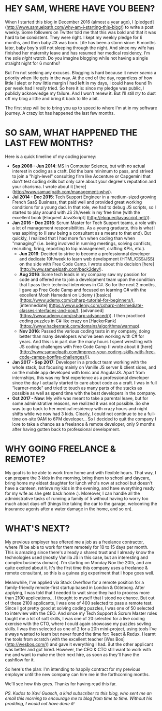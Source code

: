 # HEY SAM, WHERE HAVE YOU BEEN?

When I started this blog in December 2016 (almost a year ago), I [pledged] (http://www.samuelpath.com/why-am-i-starting-this-blog/) to write a post weekly. Some followers on Twitter told me that this was bold and that it was hard to be consistent. They were right. I kept my weekly pledge for 6 months, and then baby #3 was born. Life has been a storm since. 6 months later, baby boy's still not sleeping through the night. And since my wife has finished her maternity leave and has resumed her medical residency, I'm the sole *night watch*. Do you imagine blogging while not having a single straight night for 6 months?

But I'm not seeking any excuses. Blogging is hard because it never *seems* a priority when life gets in the way. At the end of the day, regardless of how little I slept or how little margin I had left in my days, I could have found 1h per week had I *really* tried. So here it is: since my pledge was public, I publicly acknowledge my failure. And I won't renew it. But I'll still *try* to dust off my blog a little and bring it back to life a bit.

The first step will be to bring you up to speed to where I'm at in my software journey. A crazy lot has happened the last few months.

<!--more-->

# SO SAM, WHAT HAPPENED THE LAST FEW MONTHS?

Here is a quick timeline of my coding journey:

* **Sep 2008 - Jun 2014**: MS in Computer Science, but with no actual interest in coding as a craft. Did the bare minimum to pass, and strived to join a "high-level" consulting firm like Accenture or Capgemini that don't test coding skills but only care about your degree's reputation and your charisma. I wrote about it [here] (http://www.samuelpath.com/management-why/).
* **Jul 2014 - Dec 2015**: Tech Support Engineer in a medium-sized growing French SaaS Business, that paid well and provided great working conditions for a young dad. In that role, we had to debug JS scripts, so I started to play around with JS 2h/week in my free time (with the excellent book [Eloquent JavaScript] (http://eloquentjavascript.net/)).
* **Jan 2016 - Dec 2016**: Scrum Master for Tech Support teams, a role with a lot of management responsibilities. As a young graduate, this is what I was aspiring to (I saw being a consultant as a means to that end). But quickly, I realized that I had more fun when coding than when "managing" (i.e. being involved in running meetings, solving conflicts, recruiting, firing, reporting to top management, crafting KPIs, etc.).
  * **Jun 2016**: Decided to strive to become a professionnal developer and dedicate 10h/week to learn web development (HTML/CSS/JSS) on the side with Free Code Camp. I wrote about this decision [here] (http://www.samuelpath.com/back2dev/).
  * **Aug 2016**: Some tech leads in my company saw my passion for code and offered me to join a development team upon the condition that I pass their technical interviews in C#. So for the next 2 months, I gave up Free Code Camp and focused on learning C# with the excellent Mosh Hamedani on Udemy ([basics] (https://www.udemy.com/csharp-tutorial-for-beginners/), [intermediate] (https://www.udemy.com/csharp-intermediate-classes-interfaces-and-oop/), [advanced] (https://www.udemy.com/csharp-advanced/)). I then practiced coding puzzles in C# like crazy on [HackerRank] (https://www.hackerrank.com/domains/algorithms/warmup).
  * **Nov 2016**: Passed the various coding tests in my company, doing better than many developers who've been working with C# for years. And this is in part due the many hours I spent wrestling with JS coding challenges with Free Code Camp (I wrote about it [here] (http://www.samuelpath.com/improve-your-coding-skills-with-free-code-camps-bonfire-challenges/)).
* **Jan 2017 - Sep 2017**: Developer in a product team working with the whole stack, but focusing mainly on Vanille JS server & client sides, and on the mobile app developed with Ionic and AngularJS. Apart from internships, this was my first experience as a professional developer since the day I actually started to care about code as a craft. I was in full "learner-mode" and tried to touch as many parts of the stacks as possible as well as spend time with the best developers in the company.
* **Oct 2017 - Now**: My wife was meant to take a parental leave, but for some administrative reasons, we realized it was not possible. So she was to go back to her medical residency with crazy hours and night shifts while we now had 3 kids. Clearly, I could not continue to be a full-time on-site 9AM to 6PM developer... So I decided to quit the company I love to take a chance as a freelance & remote developer, only 9 months after having gotten back to professional development.

# WHY GOING FREELANCE & REMOTE?

My goal is to be able to work from home and with flexible hours. That way, I can prepare the 3 kids in the morning, bring them to school and daycare, bring home my eldest daughter for lunch who's now at school but doesn't have a canteen, retrieve my kids in the evening, and have everything ready for my wife as she gets back home :). Moreover, I can handle all the administrative tasks of running a family of 5 without having to worry too much about days off (things like taking the car to the garage, welcoming the insurance agents after a water damage in the home, and so on).

# WHAT'S NEXT?

My previous employer has offered me a job as a freelance contractor, where I'll be able to work for them remotely for 10 to 15 days per month. This is amazing since there's already a shared trust and I already know the technologies used (mostly Vanilla JS in this case, but an interesting and complex business domain). I'm starting on Monday Nov the 20th, and am quite excited about it. It's the first time this company uses a freelance & remote consultant, so this is a guinea pig experiment that I hope goes well.

Meanwhile, I've applied via Stack Overflow for a remote position for a family-friendly remote-first startup based in London & Göteborg. After applying, I was told that I needed to wait since they had to process more than 2100 applications... I thought to myself that I stood no chance. But out of these 2100 applicants, I was one of 400 selected to pass a remote test. Since I got pretty good at solving coding puzzles, I was one of 50 selected to interview with the CEO. And since my Tech Support & Scrum Master roles taught me a lot of soft skills, I was one of 20 selected for a live coding exercise with the CTO, where I could again showcase my puzzles sovling skills. I was then selected as one of 2 for a 20h mini-project, using tools I've always wanted to learn but never found the time for: React & Redux. I learnt the tools from scratch (with the excellent teacher [Wes Bos] (http://wesbos.com/)) and gave it everything I had. But the other applicant was better and got hired. However, the CEO & CTO still want to work with me and want to make me their next hire, as soon as they'll have the cashflow for it.

So here's the plan: I'm intending to happily contract for my previous employer until the new company can hire me in the forthcoming months.

We'll see how this goes. Thanks for having read this far.

*PS. Kudos to Xavi Guasch, a kind subscriber to this blog, who sent me an email this morning to encourage me to blog from time to time. Without his prodding, I would not have done it!*